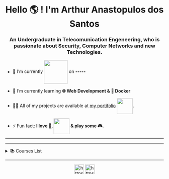 <h1 align="center">Hello 🌎 ! I'm Arthur Anastopulos dos Santos</h1>
<h3 align="center">An Undergraduate in Telecomunication Engeneering, who is passionate about Security, Computer Networks and new Technologies.</h3>

- 🔭 I’m currently <img align="center" src="https://media4.giphy.com/media/h1zoxLAylyAwFNSScT/giphy.gif" width="75" height="75"> on **-----**

- 🌱 I’m currently learning **🌐 Web Development & 🐳 Docker**

- 👨‍💻 All of my projects are available at [my portifolio](https://arthuranastopulos.github.io/) <img align="center" src="https://media1.giphy.com/media/RiE7uJn2OVKyebTJLM/giphy.gif" width="50" height="50">.

- ⚡ Fun fact: **I love 🍕, <img align="center" src="https://media3.giphy.com/media/XZUnNVhfG5yMK1T07I/giphy.gif" width="50" height="50"> & play some 🎮.**

---

---

<!--START_SECTION:table-->
<details>
<summary>📚 Courses List</summary>

| Course | Place | Hours |
| :---: | :---: | :---: |
| Matlab - IFSC | São José-SC | 66 Hr |
| [The Web Developer Bootcamp](https://www.udemy.com/course/the-web-developer-bootcamp/) | Udemy | 64Hr |
| [Docker and Kubernetes: The Complete Guide](https://www.udemy.com/course/docker-and-kubernetes-the-complete-guide/) | Udemy | 22 Hr |
| [Spring & Hibernate for Beginners (includes Spring Boot)](https://www.udemy.com/course/spring-hibernate-tutorial/) | Udemy | 41 Hr |
| [The Advanced Web Developer Bootcamp](https://www.udemy.com/course/the-advanced-web-developer-bootcamp/) | Udemy | 34 Hr |

</details>

---

<p align="center">
<a href="https://twitter.com/arntpls" target="blank"><img align="center" src="https://cdn.jsdelivr.net/npm/simple-icons@3.0.1/icons/twitter.svg" alt="https://twitter.com/arntpls" height="30" width="30" /></a>
<a href="https://www.linkedin.com/in/arthur-anastopulos-6171b01a6/" target="blank"><img align="center" src="https://cdn.jsdelivr.net/npm/simple-icons@3.0.1/icons/linkedin.svg" alt="https://www.linkedin.com/in/arthur-anastopulos-6171b01a6/" height="30" width="30" /></a>
</p>

